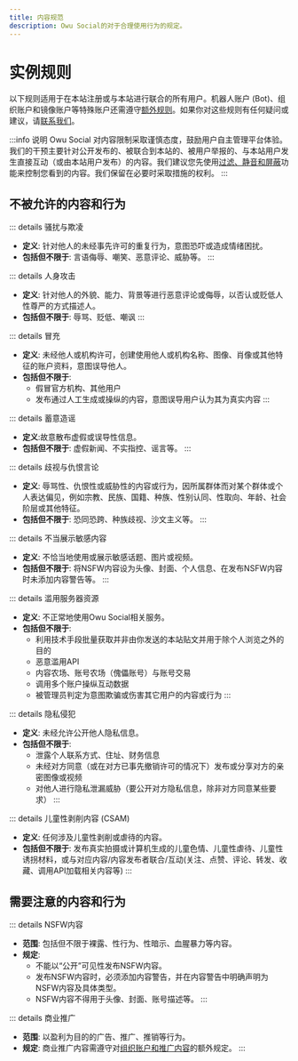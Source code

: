 ```yaml
---
title: 内容规范
description: Owu Social的对于合理使用行为的规定。
---
```


# 实例规则

以下规则适用于在本站注册或与本站进行联合的所有用户。机器人账户 (Bot)、组织账户和镜像账户等特殊账户还需遵守[额外规则](/rules/special-accounts.md)。如果你对这些规则有任何疑问或建议，请[联系我们](/contact.md)。

:::info 说明
Owu Social 对内容限制采取谨慎态度，鼓励用户自主管理平台体验。我们的干预主要针对公开发布的、被联合到本站的、被用户举报的、与本站用户发生直接互动（或由本站用户发布）的内容。我们建议您先使用[过滤、静音和屏蔽](/faq/filter.md)功能来控制您看到的内容。我们保留在必要时采取措施的权利。
:::

## 不被允许的内容和行为

::: details 骚扰与欺凌
- **定义**: 针对他人的未经事先许可的重复行为，意图恐吓或造成情绪困扰。
- **包括但不限于**: 言语侮辱、嘲笑、恶意评论、威胁等。
:::

::: details 人身攻击
- **定义**: 针对他人的外貌、能力、背景等进行恶意评论或侮辱，以否认或贬低人性尊严的方式描述人。
- **包括但不限于**: 辱骂、贬低、嘲讽
:::

::: details 冒充
- **定义**: 未经他人或机构许可，创建使用他人或机构名称、图像、肖像或其他特征的账户资料，意图误导他人。
- **包括但不限于**: 
  - 假冒官方机构、其他用户
  - 发布通过人工生成或操纵的内容，意图误导用户认为其为真实内容
:::

::: details 蓄意造谣
- **定义**:故意散布虚假或误导性信息。
- **包括但不限于**: 虚假新闻、不实指控、谣言等。
:::

::: details 歧视与仇恨言论
- **定义**: 辱骂性、仇恨性或威胁性的内容或行为，因所属群体而对某个群体或个人表达偏见，例如宗教、民族、国籍、种族、性别认同、性取向、年龄、社会阶层或其他特征。
- **包括但不限于**: 恐同恐跨、种族歧视、沙文主义等。
:::

::: details 不当展示敏感内容
- **定义**: 不恰当地使用或展示敏感话题、图片或视频。
- **包括但不限于**: 将NSFW内容设为头像、封面、个人信息、在发布NSFW内容时未添加内容警告等。
:::

::: details 滥用服务器资源 <Badge type="danger" text="无预警封禁"/>
- **定义**: 不正常地使用Owu Social相关服务。
- **包括但不限于**: 
  - 利用技术手段批量获取并非由你发送的本站贴文并用于除个人浏览之外的目的
  - 恶意滥用API
  - 内容农场、账号农场（傀儡账号）与账号交易
  - 调用多个账户操纵互动数据
  - 被管理员判定为意图欺骗或伤害其它用户的内容或行为
:::

::: details 隐私侵犯 <Badge type="danger" text="无预警封禁"/>
- **定义**: 未经允许公开他人隐私信息。
- **包括但不限于**:
  - 泄露个人联系方式、住址、财务信息
  - 未经对方同意（或在对方已事先撤销许可的情况下）发布或分享对方的亲密图像或视频
  - 对他人进行隐私泄漏威胁（要公开对方隐私信息，除非对方同意某些要求）
:::

::: details 儿童性剥削内容 (CSAM) <Badge type="danger" text="无预警封禁"/>
- **定义**: 任何涉及儿童性剥削或虐待的内容。
- **包括但不限于**: 发布真实拍摄或计算机生成的儿童色情、儿童性虐待、儿童性诱拐材料，或与对应内容/内容发布者联合/互动(关注、点赞、评论、转发、收藏、调用API加载相关内容等)
:::

## 需要注意的内容和行为

::: details NSFW内容
- **范围**: 包括但不限于裸露、性行为、性暗示、血腥暴力等内容。
- **规定**: 
    - 不能以“公开”可见性发布NSFW内容。
    - 发布NSFW内容时，必须添加内容警告，并在内容警告中明确声明为NSFW内容及具体类型。
    - NSFW内容不得用于头像、封面、账号描述等。
:::

::: details 商业推广
- **范围**: 以盈利为目的的广告、推广、推销等行为。
- **规定**: 
    商业推广内容需遵守对[组织账户和推广内容](/rules/special-accounts.md#组织账户)的额外规定。
:::
